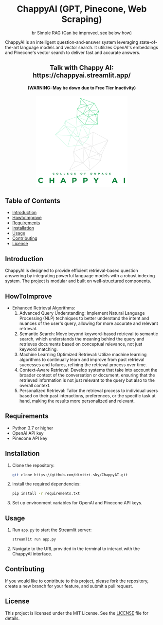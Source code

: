  <div align="center">
  <h1>
   ChappyAI (GPT, Pinecone, Web Scraping)</h1>br
   Simple RAG (Can be improved, see below how)
 </h1>
 </div>

ChappyAI is an intelligent question-and-answer system leveraging state-of-the-art language models and vector search. It utilizes OpenAI's embeddings and Pinecone's vector search to deliver fast and accurate answers.

<div align="center">
  <h2>Talk with Chappy AI: https://chappyai.streamlit.app/</h2>
  <h4> (WARNING: May be down due to Free Tier Inactivity) </h4>
  <img src="chappyai.png" alt="Aisha Logo" width="300" height="300">
</div>

## Table of Contents

- [Introduction](#introduction)
- [HowtoImprove](#HowToImprove)
- [Requirements](#requirements)
- [Installation](#installation)
- [Usage](#usage)
- [Contributing](#contributing)
- [License](#license)

## Introduction

ChappyAI is designed to provide efficient retrieval-based question answering by integrating powerful language models with a robust indexing system. The project is modular and built on well-structured components.

## HowToImprove

- Enhanced Retrieval Algorithms:
  1. Advanced Query Understanding: Implement Natural Language Processing (NLP) techniques to better understand the intent and nuances of the user's query, allowing for more accurate and relevant retrieval.
  2. Semantic Search: Move beyond keyword-based retrieval to semantic search, which understands the meaning behind the query and retrieves documents based on conceptual relevance, not just keyword matching.
  3. Machine Learning Optimized Retrieval: Utilize machine learning algorithms to continually learn and improve from past retrieval successes and failures, refining the retrieval process over time.
  4. Context-Aware Retrieval: Develop systems that take into account the broader context of the conversation or document, ensuring that the retrieved information is not just relevant to the query but also to the overall context.
  5. Personalized Retrieval: Tailor the retrieval process to individual users based on their past interactions, preferences, or the specific task at hand, making the results more personalized and relevant.

## Requirements

- Python 3.7 or higher
- OpenAI API key
- Pinecone API key

## Installation

1. Clone the repository:
   ```bash
   git clone https://github.com/dimitri-sky/ChappyAI.git
   ```

2. Install the required dependencies:
   ```bash
   pip install -r requirements.txt
   ```

3. Set up environment variables for OpenAI and Pinecone API keys.

## Usage

1. Run `app.py` to start the Streamlit server:
   ```bash
   streamlit run app.py
   ```

2. Navigate to the URL provided in the terminal to interact with the ChappyAI interface.

## Contributing

If you would like to contribute to this project, please fork the repository, create a new branch for your feature, and submit a pull request.

## License

This project is licensed under the MIT License. See the [LICENSE](LICENSE) file for details.
